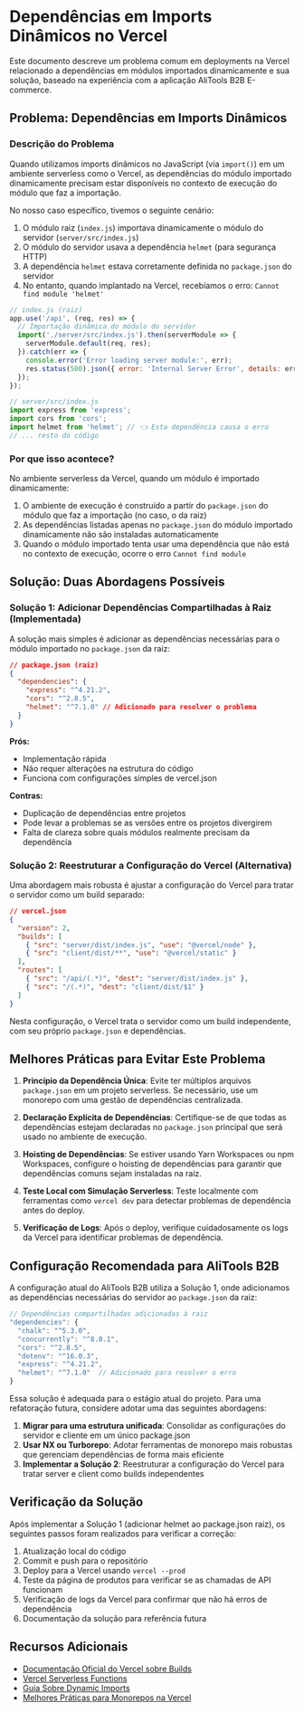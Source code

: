 # Dependências em Imports Dinâmicos no Vercel

Este documento descreve um problema comum em deployments na Vercel relacionado a dependências em módulos importados dinamicamente e sua solução, baseado na experiência com a aplicação AliTools B2B E-commerce.

## Problema: Dependências em Imports Dinâmicos

### Descrição do Problema

Quando utilizamos imports dinâmicos no JavaScript (via `import()`) em um ambiente serverless como o Vercel, as dependências do módulo importado dinamicamente precisam estar disponíveis no contexto de execução do módulo que faz a importação.

No nosso caso específico, tivemos o seguinte cenário:

1. O módulo raiz (`index.js`) importava dinamicamente o módulo do servidor (`server/src/index.js`)
2. O módulo do servidor usava a dependência `helmet` (para segurança HTTP)
3. A dependência `helmet` estava corretamente definida no `package.json` do servidor
4. No entanto, quando implantado na Vercel, recebíamos o erro: `Cannot find module 'helmet'`

```javascript
// index.js (raiz)
app.use('/api', (req, res) => {
  // Importação dinâmica do módulo do servidor
  import('./server/src/index.js').then(serverModule => {
    serverModule.default(req, res);
  }).catch(err => {
    console.error('Error loading server module:', err);
    res.status(500).json({ error: 'Internal Server Error', details: err.message });
  });
});

// server/src/index.js
import express from 'express';
import cors from 'cors';
import helmet from 'helmet'; // 👈 Esta dependência causa o erro
// ... resto do código
```

### Por que isso acontece?

No ambiente serverless da Vercel, quando um módulo é importado dinamicamente:

1. O ambiente de execução é construído a partir do `package.json` do módulo que faz a importação (no caso, o da raiz)
2. As dependências listadas apenas no `package.json` do módulo importado dinamicamente não são instaladas automaticamente
3. Quando o módulo importado tenta usar uma dependência que não está no contexto de execução, ocorre o erro `Cannot find module`

## Solução: Duas Abordagens Possíveis

### Solução 1: Adicionar Dependências Compartilhadas à Raiz (Implementada)

A solução mais simples é adicionar as dependências necessárias para o módulo importado no `package.json` da raiz:

```json
// package.json (raiz)
{
  "dependencies": {
    "express": "^4.21.2",
    "cors": "^2.8.5",
    "helmet": "^7.1.0" // Adicionado para resolver o problema
  }
}
```

**Prós:**
- Implementação rápida
- Não requer alterações na estrutura do código
- Funciona com configurações simples de vercel.json

**Contras:**
- Duplicação de dependências entre projetos
- Pode levar a problemas se as versões entre os projetos divergirem
- Falta de clareza sobre quais módulos realmente precisam da dependência

### Solução 2: Reestruturar a Configuração do Vercel (Alternativa)

Uma abordagem mais robusta é ajustar a configuração do Vercel para tratar o servidor como um build separado:

```json
// vercel.json
{
  "version": 2,
  "builds": [
    { "src": "server/dist/index.js", "use": "@vercel/node" },
    { "src": "client/dist/**", "use": "@vercel/static" }
  ],
  "routes": [
    { "src": "/api/(.*)", "dest": "server/dist/index.js" },
    { "src": "/(.*)", "dest": "client/dist/$1" }
  ]
}
```

Nesta configuração, o Vercel trata o servidor como um build independente, com seu próprio `package.json` e dependências.

## Melhores Práticas para Evitar Este Problema

1. **Princípio da Dependência Única**: Evite ter múltiplos arquivos `package.json` em um projeto serverless. Se necessário, use um monorepo com uma gestão de dependências centralizada.

2. **Declaração Explícita de Dependências**: Certifique-se de que todas as dependências estejam declaradas no `package.json` principal que será usado no ambiente de execução.

3. **Hoisting de Dependências**: Se estiver usando Yarn Workspaces ou npm Workspaces, configure o hoisting de dependências para garantir que dependências comuns sejam instaladas na raiz.

4. **Teste Local com Simulação Serverless**: Teste localmente com ferramentas como `vercel dev` para detectar problemas de dependência antes do deploy.

5. **Verificação de Logs**: Após o deploy, verifique cuidadosamente os logs da Vercel para identificar problemas de dependência.

## Configuração Recomendada para AliTools B2B

A configuração atual do AliTools B2B utiliza a Solução 1, onde adicionamos as dependências necessárias do servidor ao `package.json` da raiz:

```javascript
// Dependências compartilhadas adicionadas à raiz
"dependencies": {
  "chalk": "^5.3.0",
  "concurrently": "^8.0.1",
  "cors": "^2.8.5",
  "dotenv": "^16.0.3",
  "express": "^4.21.2",
  "helmet": "^7.1.0"  // Adicionado para resolver o erro
}
```

Essa solução é adequada para o estágio atual do projeto. Para uma refatoração futura, considere adotar uma das seguintes abordagens:

1. **Migrar para uma estrutura unificada**: Consolidar as configurações do servidor e cliente em um único package.json
2. **Usar NX ou Turborepo**: Adotar ferramentas de monorepo mais robustas que gerenciam dependências de forma mais eficiente
3. **Implementar a Solução 2**: Reestruturar a configuração do Vercel para tratar server e client como builds independentes

## Verificação da Solução

Após implementar a Solução 1 (adicionar helmet ao package.json raiz), os seguintes passos foram realizados para verificar a correção:

1. Atualização local do código
2. Commit e push para o repositório
3. Deploy para a Vercel usando `vercel --prod`
4. Teste da página de produtos para verificar se as chamadas de API funcionam
5. Verificação de logs da Vercel para confirmar que não há erros de dependência
6. Documentação da solução para referência futura

## Recursos Adicionais

- [Documentação Oficial do Vercel sobre Builds](https://vercel.com/docs/concepts/deployments/builds)
- [Vercel Serverless Functions](https://vercel.com/docs/concepts/functions/serverless-functions)
- [Guia Sobre Dynamic Imports](https://developer.mozilla.org/en-US/docs/Web/JavaScript/Reference/Operators/import)
- [Melhores Práticas para Monorepos na Vercel](https://vercel.com/guides/manage-monorepos-with-vercel) 